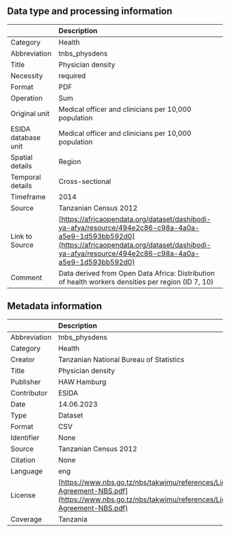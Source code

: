 ## Data type and processing information 

|                     | Description                                                                                                                                                                                              |
|:--------------------|:---------------------------------------------------------------------------------------------------------------------------------------------------------------------------------------------------------|
| Category            | Health                                                                                                                                                                                                   |
| Abbreviation        | tnbs_physdens                                                                                                                                                                                            |
| Title               | Physician density                                                                                                                                                                                        |
| Necessity           | required                                                                                                                                                                                                 |
| Format              | PDF                                                                                                                                                                                                      |
| Operation           | Sum                                                                                                                                                                                                      |
| Original unit       | Medical officer and clinicians per 10,000 population                                                                                                                                                     |
| ESIDA database unit | Medical officer and clinicians per 10,000 population                                                                                                                                                     |
| Spatial details     | Region                                                                                                                                                                                                   |
| Temporal details    | Cross-sectional                                                                                                                                                                                          |
| Timeframe           | 2014                                                                                                                                                                                                     |
| Source              | Tanzanian Census 2012                                                                                                                                                                                    |
| Link to Source      | [https://africaopendata.org/dataset/dashibodi-ya-afya/resource/494e2c86-c98a-4a0a-a5e9-1d593bb592d0](https://africaopendata.org/dataset/dashibodi-ya-afya/resource/494e2c86-c98a-4a0a-a5e9-1d593bb592d0) |
| Comment             | Data derived from Open Data Africa: Distribution of health workers densities per region (ID 7, 10)                                                                                                       |

## Metadata information 

|              | Description                                                                                                                                      |
|:-------------|:-------------------------------------------------------------------------------------------------------------------------------------------------|
| Abbreviation | tnbs_physdens                                                                                                                                    |
| Category     | Health                                                                                                                                           |
| Creator      | Tanzanian National Bureau of Statistics                                                                                                          |
| Title        | Physician density                                                                                                                                |
| Publisher    | HAW Hamburg                                                                                                                                      |
| Contributor  | ESIDA                                                                                                                                            |
| Date         | 14.06.2023                                                                                                                                       |
| Type         | Dataset                                                                                                                                          |
| Format       | CSV                                                                                                                                              |
| Identifier   | None                                                                                                                                             |
| Source       | Tanzanian Census 2012                                                                                                                            |
| Citation     | None                                                                                                                                             |
| Language     | eng                                                                                                                                              |
| License      | [https://www.nbs.go.tz/nbs/takwimu/references/Licence-Agreement-NBS.pdf](https://www.nbs.go.tz/nbs/takwimu/references/Licence-Agreement-NBS.pdf) |
| Coverage     | Tanzania                                                                                                                                         |